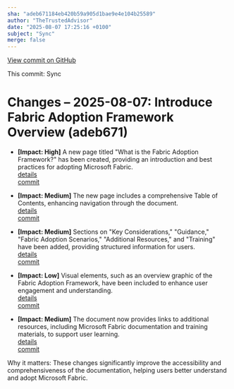 ```yaml
---
sha: "adeb671184eb420b59a905d1bae9e4e104b25589"
author: "TheTrustedAdvisor"
date: "2025-08-07 17:25:16 +0100"
subject: "Sync"
merge: false
---
```


[View commit on GitHub](https://github.com/TheTrustedAdvisor/FabricAdoptionFramework/commit/adeb671184eb420b59a905d1bae9e4e104b25589)

This commit: Sync

# Changes – 2025-08-07: Introduce Fabric Adoption Framework Overview (adeb671)

- **[Impact: High]** A new page titled "What is the Fabric Adoption Framework?" has been created, providing an introduction and best practices for adopting Microsoft Fabric.  
   [details](/docs/about/changes/2025-08-07-what-is-the-fabric-adoption-framework)  
   [commit](https://github.com/TheTrustedAdvisor/FabricAdoptionFramework/commit/adeb671184eb420b59a905d1bae9e4e104b25589)  

- **[Impact: Medium]** The new page includes a comprehensive Table of Contents, enhancing navigation through the document.  
   [details](/docs/about/changes/2025-08-07-what-is-the-fabric-adoption-framework)  
   [commit](https://github.com/TheTrustedAdvisor/FabricAdoptionFramework/commit/adeb671184eb420b59a905d1bae9e4e104b25589)  

- **[Impact: Medium]** Sections on "Key Considerations," "Guidance," "Fabric Adoption Scenarios," "Additional Resources," and "Training" have been added, providing structured information for users.  
   [details](/docs/about/changes/2025-08-07-what-is-the-fabric-adoption-framework)  
   [commit](https://github.com/TheTrustedAdvisor/FabricAdoptionFramework/commit/adeb671184eb420b59a905d1bae9e4e104b25589)  

- **[Impact: Low]** Visual elements, such as an overview graphic of the Fabric Adoption Framework, have been included to enhance user engagement and understanding.  
   [details](/docs/about/changes/2025-08-07-what-is-the-fabric-adoption-framework)  
   [commit](https://github.com/TheTrustedAdvisor/FabricAdoptionFramework/commit/adeb671184eb420b59a905d1bae9e4e104b25589)  

- **[Impact: Medium]** The document now provides links to additional resources, including Microsoft Fabric documentation and training materials, to support user learning.  
   [details](/docs/about/changes/2025-08-07-what-is-the-fabric-adoption-framework)  
   [commit](https://github.com/TheTrustedAdvisor/FabricAdoptionFramework/commit/adeb671184eb420b59a905d1bae9e4e104b25589)  

Why it matters: These changes significantly improve the accessibility and comprehensiveness of the documentation, helping users better understand and adopt Microsoft Fabric.
